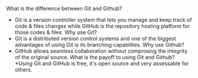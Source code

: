 What is the difference between Git and Github?
* Git is a version controller system that lets you manage and keep track of code & files changes while GitHub is the repository hosting platform for those codes & files.
Why use Git?
* Git is a distributed version control systems and one of the biggest advantages of using Git is its branching capablities.
Why use Github?
* GitHub allows seamless collaboration without comprosing the integrity of the original source.
What is the payoff to using Git and Github?
*Using Git and GitHub is free, it's open source and very assessable for others.